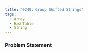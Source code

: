 ```yaml
---
title: "0249: Group Shifted Strings"
tags:
  - Array
  - HashTable
  - String
---
```

### Problem Statement

